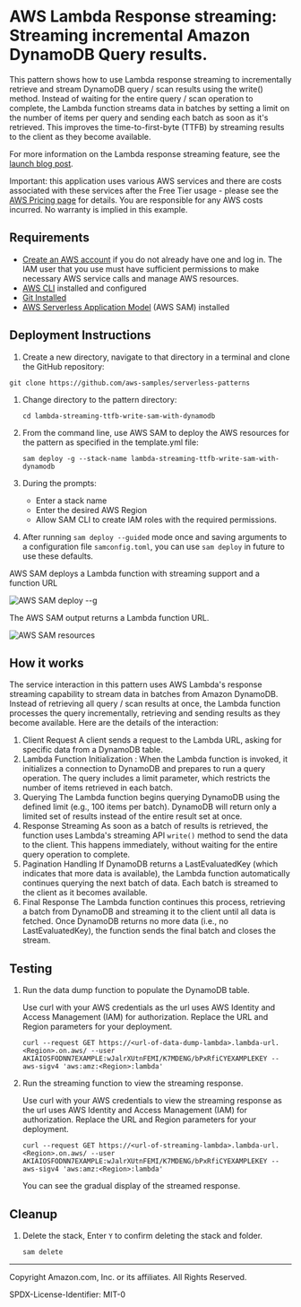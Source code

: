 # AWS Lambda Response streaming: Streaming incremental Amazon DynamoDB Query results.

This pattern shows how to use Lambda response streaming to incrementally retrieve and stream DynamoDB query / scan results using the write() method. Instead of waiting for the entire query / scan operation to complete, the Lambda function streams data in batches by setting a limit on the number of items per query and sending each batch as soon as it's retrieved. This improves the time-to-first-byte (TTFB) by streaming results to the client as they become available.

For more information on the Lambda response streaming feature, see the [launch blog post](https://aws.amazon.com/blogs/compute/introducing-aws-lambda-response-streaming/).

Important: this application uses various AWS services and there are costs associated with these services after the Free Tier usage - please see the [AWS Pricing page](https://aws.amazon.com/pricing/) for details. You are responsible for any AWS costs incurred. No warranty is implied in this example.

## Requirements

- [Create an AWS account](https://portal.aws.amazon.com/gp/aws/developer/registration/index.html) if you do not already have one and log in. The IAM user that you use must have sufficient permissions to make necessary AWS service calls and manage AWS resources.
- [AWS CLI](https://docs.aws.amazon.com/cli/latest/userguide/install-cliv2.html) installed and configured
- [Git Installed](https://git-scm.com/book/en/v2/Getting-Started-Installing-Git)
- [AWS Serverless Application Model](https://docs.aws.amazon.com/serverless-application-model/latest/developerguide/serverless-sam-cli-install.html) (AWS SAM) installed

## Deployment Instructions

1. Create a new directory, navigate to that directory in a terminal and clone the GitHub repository:

```
git clone https://github.com/aws-samples/serverless-patterns
```

1. Change directory to the pattern directory:

   ```
   cd lambda-streaming-ttfb-write-sam-with-dynamodb
   ```

1. From the command line, use AWS SAM to deploy the AWS resources for the pattern as specified in the template.yml file:

   ```
   sam deploy -g --stack-name lambda-streaming-ttfb-write-sam-with-dynamodb
   ```

1. During the prompts:

   - Enter a stack name
   - Enter the desired AWS Region
   - Allow SAM CLI to create IAM roles with the required permissions.

1. After running `sam deploy --guided` mode once and saving arguments to a configuration file `samconfig.toml`, you can use `sam deploy` in future to use these defaults.

AWS SAM deploys a Lambda function with streaming support and a function URL

![AWS SAM deploy --g](https://d2908q01vomqb2.cloudfront.net/1b6453892473a467d07372d45eb05abc2031647a/2023/03/31/AWS-SAM-deploy-g.png)

The AWS SAM output returns a Lambda function URL.

![AWS SAM resources](https://d2908q01vomqb2.cloudfront.net/1b6453892473a467d07372d45eb05abc2031647a/2023/03/31/AWS-SAM-resources.png)

## How it works

The service interaction in this pattern uses AWS Lambda's response streaming capability to stream data in batches from Amazon DynamoDB. Instead of retrieving all query / scan results at once, the Lambda function processes the query incrementally, retrieving and sending results as they become available. Here are the details of the interaction:

1. Client Request
   A client sends a request to the Lambda URL, asking for specific data from a DynamoDB table.
2. Lambda Function Initialization :
   When the Lambda function is invoked, it initializes a connection to DynamoDB and prepares to run a query operation. The query includes a limit parameter, which restricts the number of items retrieved in each batch.
3. Querying
   The Lambda function begins querying DynamoDB using the defined limit (e.g., 100 items per batch). DynamoDB will return only a limited set of results instead of the entire result set at once.
4. Response Streaming
   As soon as a batch of results is retrieved, the function uses Lambda's streaming API `write()` method to send the data to the client. This happens immediately, without waiting for the entire query operation to complete.
5. Pagination Handling
   If DynamoDB returns a LastEvaluatedKey (which indicates that more data is available), the Lambda function automatically continues querying the next batch of data. Each batch is streamed to the client as it becomes available.
6. Final Response
   The Lambda function continues this process, retrieving a batch from DynamoDB and streaming it to the client until all data is fetched. Once DynamoDB returns no more data (i.e., no LastEvaluatedKey), the function sends the final batch and closes the stream.

## Testing

1. Run the data dump function to populate the DynamoDB table.

   Use curl with your AWS credentials as the url uses AWS Identity and Access Management (IAM) for authorization. Replace the URL and Region parameters for your deployment.

   ```
   curl --request GET https://<url-of-data-dump-lambda>.lambda-url.<Region>.on.aws/ --user AKIAIOSFODNN7EXAMPLE:wJalrXUtnFEMI/K7MDENG/bPxRfiCYEXAMPLEKEY --aws-sigv4 'aws:amz:<Region>:lambda'
   ```

2. Run the streaming function to view the streaming response.

   Use curl with your AWS credentials to view the streaming response as the url uses AWS Identity and Access Management (IAM) for authorization. Replace the URL and Region parameters for your deployment.

   ```
   curl --request GET https://<url-of-streaming-lambda>.lambda-url.<Region>.on.aws/ --user AKIAIOSFODNN7EXAMPLE:wJalrXUtnFEMI/K7MDENG/bPxRfiCYEXAMPLEKEY --aws-sigv4 'aws:amz:<Region>:lambda'
   ```

   You can see the gradual display of the streamed response.

## Cleanup

1. Delete the stack, Enter `Y` to confirm deleting the stack and folder.
   ```
   sam delete
   ```

---

Copyright Amazon.com, Inc. or its affiliates. All Rights Reserved.

SPDX-License-Identifier: MIT-0
